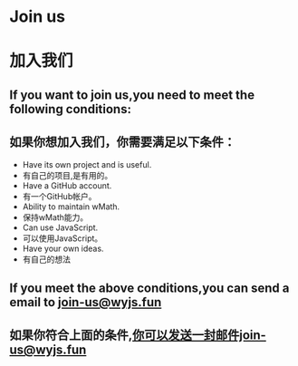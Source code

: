 # Join us
# 加入我们
## If you want to join us,you need to meet the following conditions:
## 如果你想加入我们，你需要满足以下条件：

- Have its own project and is useful.
- 有自己的项目,是有用的。
- Have a GitHub account.
- 有一个GitHub帐户。
- Ability to maintain wMath.
- 保持wMath能力。
- Can use JavaScript.
- 可以使用JavaScript。
- Have your own ideas.
- 有自己的想法

## If you meet the above conditions,you can send a email to join-us@wyjs.fun
## 如果你符合上面的条件,你可以发送一封邮件join-us@wyjs.fun
